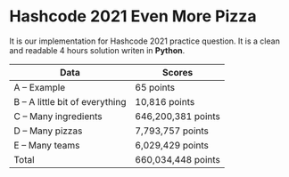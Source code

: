 # Hashcode 2021 Even More Pizza

It is our implementation for Hashcode 2021 practice question. It is a clean and readable 4 hours solution writen in **Python**.


| Data      | Scores |
| ----------- | ----------- |
| A – Example | 65 points |
| B – A little bit of everything | 10,816 points |
| C – Many ingredients | 646,200,381 points |
| D – Many pizzas | 7,793,757 points |
| E – Many teams | 6,029,429 points |
| Total | 660,034,448 points |

